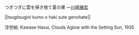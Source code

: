 つぎつぎに雲を掃き捨て夏の果
—[川崎展宏](https://ja.wikipedia.org/wiki/川崎展宏)

||tsugitsugini kumo o haki sute genohate||

浮世絵: Kawase Hasui, Clouds Aglow with the Setting Sun, 1935